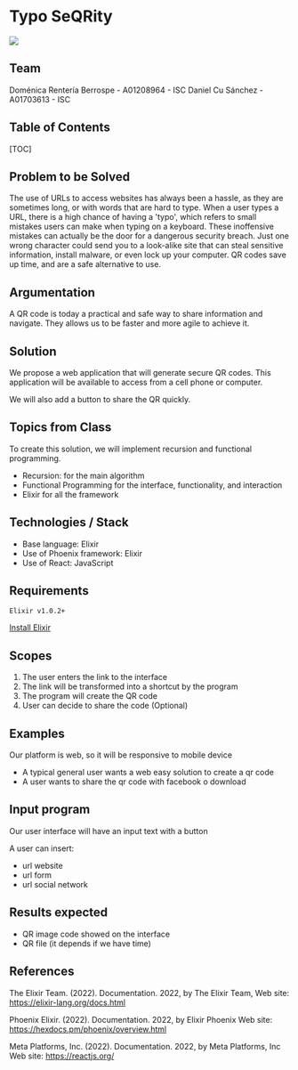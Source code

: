 

Typo SeQRity
===

![](https://i.imgur.com/gGB7kPF.png)


## Team

Doménica Rentería Berrospe - A01208964  - ISC
Daniel Cu Sánchez - A01703613 - ISC


## Table of Contents

[TOC]

Problem to be Solved
---

The use of URLs to access websites has always been a hassle, as they are sometimes long, or with words that are hard to type. When a user types a URL, there is a high chance of having a 'typo', which refers to small mistakes users can make when typing on a keyboard. These inoffensive mistakes can actually be the door for a dangerous security breach. Just one wrong character could send you to a look-alike site that can steal sensitive information, install malware, or even lock up your computer. QR codes save up time, and are a safe alternative to use.


## Argumentation

A QR code is today a practical and safe way to share information and navigate. They allows us to be faster and more agile to achieve it. 

## Solution

We propose a web application that will generate secure QR codes. This application will be available to access from a cell phone or computer.

We will also add a button to share the QR quickly.

## Topics from Class

To create this solution, we will implement recursion and functional programming. 
- Recursion: for the main algorithm 
- Functional Programming for the interface, functionality, and interaction
- Elixir for all the framework

## Technologies / Stack

- Base language: Elixir
- Use of Phoenix framework: Elixir
- Use of React: JavaScript

## Requirements

```Elixir v1.0.2+```

[Install Elixir](http://elixir-lang.org/install.html)

## Scopes

1) The user enters the link to the interface
2) The link will be transformed into a shortcut by the program
3) The program will create the QR code
4) User can decide to share the code (Optional)

## Examples

Our platform is web, so it will be responsive to mobile device

- A typical general user wants a web easy solution to create a qr code
- A user wants to share the qr code with facebook o download

## Input program

Our user interface will have an input text with a button

A user can insert:

- url website
- url form
- url social network

## Results expected

- QR image code showed on the interface
- QR file (it depends if we have time)

## References

The Elixir Team. (2022). Documentation. 2022, by The Elixir Team, Web site: https://elixir-lang.org/docs.html

Phoenix Elixir. (2022). Documentation. 2022, by Elixir Phoenix Web site: https://hexdocs.pm/phoenix/overview.html

Meta Platforms, Inc. (2022). Documentation. 2022, by Meta Platforms, Inc Web site: https://reactjs.org/




